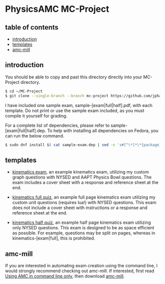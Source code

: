
# PhysicsAMC MC-Project

## table of contents
- [introduction](#introduction)
- [templates](#templates)
- [amc-mill](#amc-mill)

## introduction

You should be able to copy and past this directory directly into your MC-Project directory.

```bash
$ cd ~/MC-Project
$ git clone --single-branch --branch mc-project https://github.com/jphafner/physicsAMC.git

```

I have included one sample exam, sample-[exam|full|half].pdf, with each template.
Do not print or use the sample exam included,
    as you must compile it yourself for grading.

For a complete list of dependencies,
    please refer to sample-[exam|full|half].dep.
To help with installing all dependencies on Fedora, you can run the below command.

```bash
$ sudo dnf install $( cat sample-exam.dep | sed -n 's#[^\*]*\*{package}{\([a-zA-Z]*\)}.*#texlive-\1#p' )
```

## templates

- [kinematics exam](kinematics-exam), an example kinematics exam, utilizing my custom graph questions with NYSED and AAPT Physics Bowl questions.
    The exam includes a cover sheet with a response and reference sheet at the end.

- [kinematics full quiz](kinematics-full), an example full page kinematics exam utilizing my custom unit questions (requires lua!) with NYSED questions. 
    This exam does not include a cover sheet with instructions or a response and reference sheet at the end.

- [kinematics half quiz](kinematics-half), an example half page kinematics exam utilizing only NYSED questions.
    This exam is designed to be as space efficient as possible.
    For example, questions may be split on pages,
        whereas in kinematics-[exam|full], this is prohibited.


## amc-mill

If you are interested in automating exam creation using the command line, I would strongly recommend checking out amc-mill.
If interested,
    first read [Using AMC in command line only](http://project.auto-multiple-choice.net/projects/auto-multiple-choice/wiki/Using_AMC_in_command_line_only),
    then download [amc-mill](http://project.auto-multiple-choice.net/attachments/934/amc-mill.zip).

